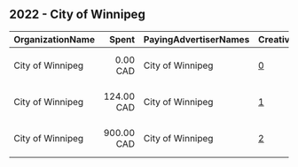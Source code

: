 ## 2022 - City of Winnipeg 
|OrganizationName|Spent|PayingAdvertiserNames|CreativeUrls|Impressions|Genders|AgeBrackets|CountryCodes|BillingAddresses|CandidateBallotInformation|
|:---|---:|:---|:---|---:|:---|:---|:---|:---|:---|
|City of Winnipeg|0.00 CAD|City of Winnipeg|[0](https://www.snap.com/political-ads/asset/a13513570568b0eebd12cd2ae0c937b05dbe0c9ea739e636357d83110154d913?mediaType=png)|116||18+|canada|"510 Main St.,Winnipeg,R3B 1B9,CA"|City of Winnipeg Election 2022|
|City of Winnipeg|124.00 CAD|City of Winnipeg|[1](https://www.snap.com/political-ads/asset/78846ca2a342a25791ccf87b6924352a89c8c60afcfa73351b4ef19baa5ffb91?mediaType=png)|29,020||18+|canada|"510 Main St.,Winnipeg,R3B 1B9,CA"|City of Winnipeg Election 2022|
|City of Winnipeg|900.00 CAD|City of Winnipeg|[2](https://www.snap.com/political-ads/asset/d83c2a0949312a6779e7c238f4f31250350d9ea609b7c6d89ca0eee3ec18b8df?mediaType=png)|190,453||18+|canada|"510 Main St.,Winnipeg,R3B 1B9,CA"|City of Winnipeg Election 2022|
